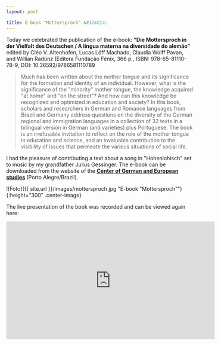 ```yaml
---
layout: post

title: E-book "Mottersproch" &#128214;
---
```


Today we celebrated the publication of the e-book:
<strong>“Die Mottersproch in der Vielfalt des Deutschen / A língua materna na diversidade do alemão”</strong> 
edited by Cléo V. Altenhofen, Lucas Löff Machado, Claudia Wolff Pavan, and Willian Radünz 
(Editora Fundação Fénix, 366 p., ISBN: 978-65-81110-78-9, DOI: 10.36592/9786581110789

<blockquote>
Much has been written about the mother tongue and its significance for the formation and identity of an individual. 
However, what is the significance of the "minority" mother tongue, the knowledge acquired "at home" and "on the street"? 
And how can this knowledge be recognized and optimized in education and society? 
In this book, scholars and researchers in German and Romance languages from Brazil and Germany address questions on the diversity of the German regional and immigration languages in a collection of 32 texts in a bilingual version in German (and varieties) plus Portuguese. 
The book is an irrefusable invitation to reflect on the role of the mother tongue in education and science, and an invaluable contribution to the visibility of issues that permeate the various situations of social life.
</blockquote>

I had the pleasure of contributing a text about a song in "Hohenlohisch" set to music by my grandfather Julius Gessinger.
The e-book can be downloaded from the website of the <a href="https://cdea.tche.br/site/?p=7405" target="_blank" rel="noopener"><strong>Center of German and European studies</strong></a> (Porto Alegre/Brazil).

![Foto]({{ site.url }}/images/mottersproch.jpg "E-book "Mottersproch""){:height="300" .center-image}

The live presentation of the book was recorded and can be viewed again here:
<iframe width="560" height="315" src="https://www.youtube-nocookie.com/embed/OlHGpr8ErWM?start=25" title="YouTube video player" frameborder="0" allow="accelerometer; autoplay; clipboard-write; encrypted-media; gyroscope; picture-in-picture" allowfullscreen></iframe>
